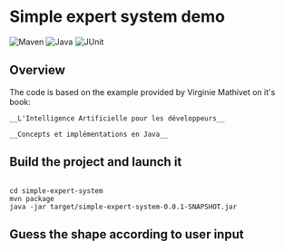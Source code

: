 

# Simple expert system demo

![Maven](https://img.shields.io/badge/maven-%3E%3D3.5.4-br.svg)
![Java](https://img.shields.io/badge/java-%3E%3D11-brightgreen.svg)
![JUnit](https://img.shields.io/badge/junit5-5.3.0-brightgreen.svg)

## Overview

The code is based on the example provided by Virginie Mathivet on it's book:

    __L'Intelligence Artificielle pour les développeurs__

    __Concepts et implémentations en Java__


## Build the project and launch it


```

cd simple-expert-system
mvn package
java -jar target/simple-expert-system-0.0.1-SNAPSHOT.jar

```

## Guess the shape according to user input
